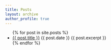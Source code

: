 ```yaml
---
title: Posts
layout: archive
author_profile: true
---
```


<ul>
  {% for post in site.posts %}
    <li>
      <a href="{{ post.url }}">{{ post.title }}</a>
      {{ post.date }}
      {{ post.excerpt }}
    </li>
  {% endfor %}
</ul>
